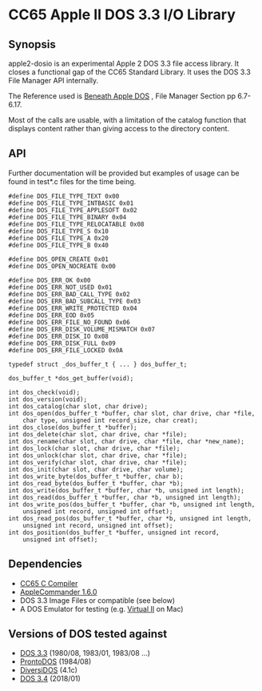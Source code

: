 # CC65 Apple II DOS 3.3 I/O Library

## Synopsis

apple2-dosio is an experimental Apple 2 DOS 3.3 file access library. It closes a functional gap of the CC65 Standard Library. It uses the DOS 3.3 File Manager API internally.

The Reference used is [Beneath Apple DOS](https://mirrors.apple2.org.za/Apple%20II%20Documentation%20Project/Books/Beneath%20Apple%20DOS.pdf) , File Manager Section pp 6.7-6.17.

Most of the calls are usable, with a limitation of the catalog function that displays content rather than giving access to the directory content.


## API

Further documentation will be provided but examples of usage can be found in test*.c files for the time being.

```
#define DOS_FILE_TYPE_TEXT 0x00
#define DOS_FILE_TYPE_INTBASIC 0x01
#define DOS_FILE_TYPE_APPLESOFT 0x02
#define DOS_FILE_TYPE_BINARY 0x04
#define DOS_FILE_TYPE_RELOCATABLE 0x08
#define DOS_FILE_TYPE_S 0x10
#define DOS_FILE_TYPE_A 0x20
#define DOS_FILE_TYPE_B 0x40

#define DOS_OPEN_CREATE 0x01
#define DOS_OPEN_NOCREATE 0x00

#define DOS_ERR_OK 0x00
#define DOS_ERR_NOT_USED 0x01
#define DOS_ERR_BAD_CALL_TYPE 0x02
#define DOS_ERR_BAD_SUBCALL_TYPE 0x03
#define DOS_ERR_WRITE_PROTECTED 0x04
#define DOS_ERR_EOD 0x05
#define DOS_ERR_FILE_NO_FOUND 0x06
#define DOS_ERR_DISK_VOLUME_MISMATCH 0x07
#define DOS_ERR_DISK_IO 0x08
#define DOS_ERR_DISK_FULL 0x09
#define DOS_ERR_FILE_LOCKED 0x0A

typedef struct _dos_buffer_t { ... } dos_buffer_t;

dos_buffer_t *dos_get_buffer(void);

int dos_check(void);
int dos_version(void);
int dos_catalog(char slot, char drive);
int dos_open(dos_buffer_t *buffer, char slot, char drive, char *file, 
    char type, unsigned int record_size, char creat);
int dos_close(dos_buffer_t *buffer);
int dos_delete(char slot, char drive, char *file);
int dos_rename(char slot, char drive, char *file, char *new_name);
int dos_lock(char slot, char drive, char *file);
int dos_unlock(char slot, char drive, char *file);
int dos_verify(char slot, char drive, char *file);
int dos_init(char slot, char drive, char volume);
int dos_write_byte(dos_buffer_t *buffer, char b);
int dos_read_byte(dos_buffer_t *buffer, char *b);
int dos_write(dos_buffer_t *buffer, char *b, unsigned int length);
int dos_read(dos_buffer_t *buffer, char *b, unsigned int length);
int dos_write_pos(dos_buffer_t *buffer, char *b, unsigned int length, 
    unsigned int record, unsigned int offset);
int dos_read_pos(dos_buffer_t *buffer, char *b, unsigned int length, 
    unsigned int record, unsigned int offset);
int dos_position(dos_buffer_t *buffer, unsigned int record, 
    unsigned int offset);
```

## Dependencies

- [CC65 C Compiler](https://github.com/cc65/cc65)
- [AppleCommander 1.6.0](https://github.com/AppleCommander/AppleCommander)
- DOS 3.3 Image Files or compatible (see below)
- A DOS Emulator for testing (e.g. [Virtual II](https://www.virtualii.com) on Mac)

## Versions of DOS tested against

- [DOS 3.3](https://mirrors.apple2.org.za/ftp.apple.asimov.net/images/masters/) (1980/08, 1983/01, 1983/08 ...) 
- [ProntoDOS](https://mirrors.apple2.org.za/ftp.apple.asimov.net/images/masters/3rd_party_dos/) (1984/08)
- [DiversiDOS](https://mirrors.apple2.org.za/ftp.apple.asimov.net/images/masters/3rd_party_dos/) (4.1c)
- [DOS 3.4](https://brutaldeluxe.fr/projects/dos34/index.html) (2018/01)
